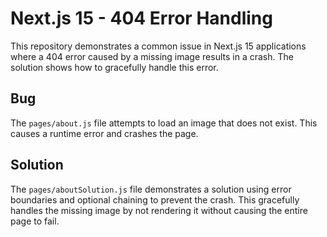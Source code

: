 # Next.js 15 - 404 Error Handling

This repository demonstrates a common issue in Next.js 15 applications where a 404 error caused by a missing image results in a crash.  The solution shows how to gracefully handle this error.

## Bug
The `pages/about.js` file attempts to load an image that does not exist.  This causes a runtime error and crashes the page.

## Solution
The `pages/aboutSolution.js` file demonstrates a solution using error boundaries and optional chaining to prevent the crash. This gracefully handles the missing image by not rendering it without causing the entire page to fail.